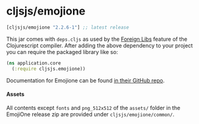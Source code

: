 # cljsjs/emojione


[](dependency)
```clojure
[cljsjs/emojione "2.2.6-1"] ;; latest release
```
[](/dependency)

This jar comes with `deps.cljs` as used by the [Foreign Libs][flibs] feature
of the Clojurescript compiler. After adding the above dependency to your project
you can require the packaged library like so:

```clojure
(ns application.core
  (:require cljsjs.emojione))
```

Documentation for Emojione can be found [in their GitHub repo](https://github.com/Ranks/emojione).

#### Assets

All contents except `fonts` and `png_512x512` of the `assets/` folder
in the EmojiOne release zip are provided under
`cljsjs/emojione/common/`.

[flibs]: https://github.com/clojure/clojurescript/wiki/Packaging-Foreign-Dependencies
